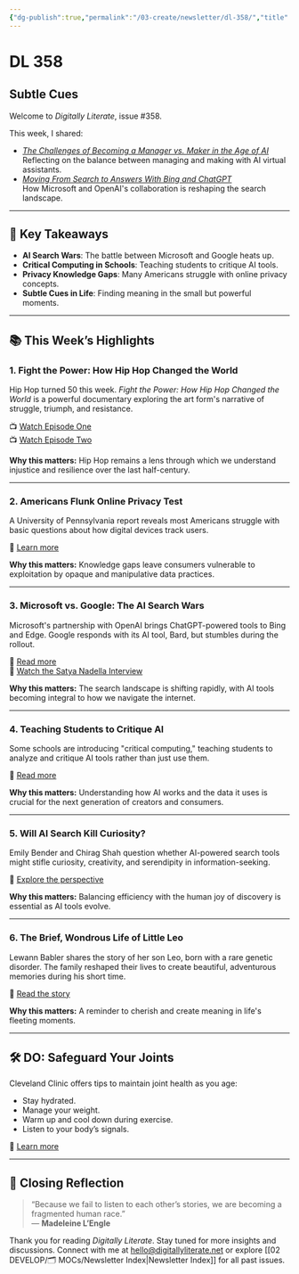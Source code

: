 ```yaml
---
{"dg-publish":true,"permalink":"/03-create/newsletter/dl-358/","title":"Subtle Cues","tags":["ai","data","education","futures","identity","misinformation","privacy","security","social-media","virtual-assistants"]}
---
```



# DL 358

## Subtle Cues

Welcome to _Digitally Literate_, issue #358.

This week, I shared:

- _[The Challenges of Becoming a Manager vs. Maker in the Age of AI](https://wiobyrne.com/challenges-of-becoming-a-manager-vs-maker-in-the-age-of-ai/)_  
  Reflecting on the balance between managing and making with AI virtual assistants.  
- _[Moving From Search to Answers With Bing and ChatGPT](https://wiobyrne.com/moving-from-search-to-answers-with-bing-and-chatgpt/)_  
  How Microsoft and OpenAI's collaboration is reshaping the search landscape.

---

## 🔖 Key Takeaways

- **AI Search Wars**: The battle between Microsoft and Google heats up.  
- **Critical Computing in Schools**: Teaching students to critique AI tools.  
- **Privacy Knowledge Gaps**: Many Americans struggle with online privacy concepts.  
- **Subtle Cues in Life**: Finding meaning in the small but powerful moments.

---

## 📚 This Week’s Highlights

### 1. **Fight the Power: How Hip Hop Changed the World**
Hip Hop turned 50 this week. _Fight the Power: How Hip Hop Changed the World_ is a powerful documentary exploring the art form's narrative of struggle, triumph, and resistance.

📺 [Watch Episode One](https://www.youtube.com/watch?v=8kVPrmBNYOI)  
📺 [Watch Episode Two](https://www.youtube.com/watch?v=Pz9ZqHrKvD4&t=14s)

**Why this matters:** Hip Hop remains a lens through which we understand injustice and resilience over the last half-century.

---

### 2. **Americans Flunk Online Privacy Test**
A University of Pennsylvania report reveals most Americans struggle with basic questions about how digital devices track users.

📖 [Learn more](https://www.nytimes.com/2023-02-07/technology/online-privacy-tracking-report.html)

**Why this matters:** Knowledge gaps leave consumers vulnerable to exploitation by opaque and manipulative data practices.

---

### 3. **Microsoft vs. Google: The AI Search Wars**
Microsoft's partnership with OpenAI brings ChatGPT-powered tools to Bing and Edge. Google responds with its AI tool, Bard, but stumbles during the rollout.

📖 [Read more](https://www.theverge.com/23589994/microsoft-ceo-satya-nadella-bing-chatgpt-google-search-ai)  
🎥 [Watch the Satya Nadella Interview](https://www.youtube.com/watch?v=QinFy0RFDr8)

**Why this matters:** The search landscape is shifting rapidly, with AI tools becoming integral to how we navigate the internet.

---

### 4. **Teaching Students to Critique AI**
Some schools are introducing "critical computing," teaching students to analyze and critique AI tools rather than just use them.

📖 [Read more](https://www.nytimes.com/2023-02-06/technology/chatgpt-schools-teachers-ai-ethics.html)

**Why this matters:** Understanding how AI works and the data it uses is crucial for the next generation of creators and consumers.

---

### 5. **Will AI Search Kill Curiosity?**
Emily Bender and Chirag Shah question whether AI-powered search tools might stifle curiosity, creativity, and serendipity in information-seeking.

📖 [Explore the perspective](https://dogtrax.edublogs.org/2023-02-07/in-the-age-of-ai-search-will-we-still-be-curious/)

**Why this matters:** Balancing efficiency with the human joy of discovery is essential as AI tools evolve.

---

### 6. **The Brief, Wondrous Life of Little Leo**
Lewann Babler shares the story of her son Leo, born with a rare genetic disorder. The family reshaped their lives to create beautiful, adventurous memories during his short time.

📖 [Read the story](https://www.outsideonline.com/culture/love-humor/little-leo/)

**Why this matters:** A reminder to cherish and create meaning in life's fleeting moments.

---

## 🛠️ DO: Safeguard Your Joints
Cleveland Clinic offers tips to maintain joint health as you age:

- Stay hydrated.  
- Manage your weight.  
- Warm up and cool down during exercise.  
- Listen to your body’s signals.

📖 [Learn more](https://health.clevelandclinic.org/5-best-ways-to-safeguard-your-joints-as-you-age/)

---

## 🌟 Closing Reflection

> “Because we fail to listen to each other’s stories, we are becoming a fragmented human race.”  
> — **Madeleine L’Engle**

Thank you for reading _Digitally Literate_. Stay tuned for more insights and discussions. Connect with me at [hello@digitallyliterate.net](mailto:hello@digitallyliterate.net) or explore [[02 DEVELOP/🗂️ MOCs/Newsletter Index\|Newsletter Index]] for all past issues.
